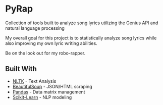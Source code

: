 # PyRap

Collection of tools built to analyze song lyrics utilizing the Genius API and natural language processing

My overall goal for this project is to statistically analyze song lyrics while also improving my own lyric writing abilities.

Be on the look out for my robo-rapper.

## Built With

* [NLTK](http://www.nltk.org/) - Text Analysis
* [BeautifulSoup](https://www.crummy.com/software/BeautifulSoup/) - JSON/HTML scraping
* [Pandas](http://pandas.pydata.org/) - Data matrix management
* [Scikit-Learn](http://scikit-learn.org/stable/) - NLP modeling
